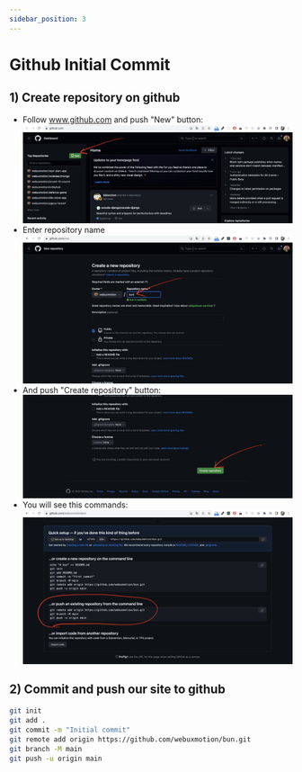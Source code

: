 ```yaml
---
sidebar_position: 3
---
```


# Github Initial Commit

## 1) Create repository on github

* Follow www.github.com and push "New" button:
![](./img/github-new.png)
* Enter repository name
![](./img/github-repo-name.png)
* And push "Create repository" button:
![](./img/github-submit-create.png)
* You will see this commands:
![](./img/github-push-commands.png)

## 2) Commit and push our site to github
```bash
git init
git add .
git commit -m "Initial commit"
git remote add origin https://github.com/webuxmotion/bun.git
git branch -M main
git push -u origin main
```
